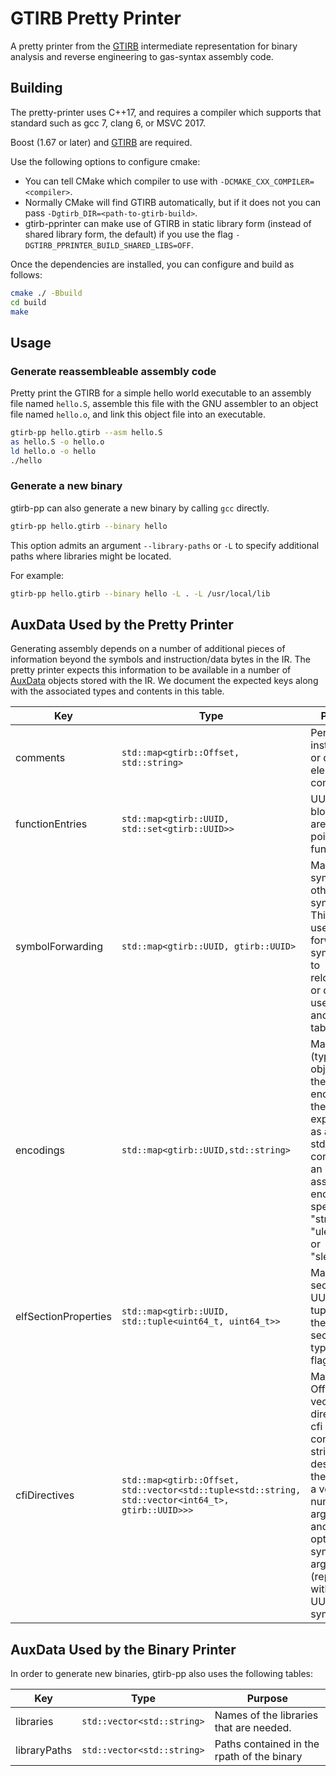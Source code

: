 GTIRB Pretty Printer
====================

A pretty printer from the [GTIRB](https://github.com/grammatech/gtirb)
intermediate representation for binary analysis and reverse
engineering to gas-syntax assembly code.


## Building

The pretty-printer uses C++17, and requires a compiler which supports
that standard such as gcc 7, clang 6, or MSVC 2017.

Boost (1.67 or later) and [GTIRB](https://github.com/grammatech/gtirb)
are required.

Use the following options to configure cmake:
- You can tell CMake which compiler to use with
  `-DCMAKE_CXX_COMPILER=<compiler>`.
- Normally CMake will find GTIRB automatically, but if it does not you
  can pass `-Dgtirb_DIR=<path-to-gtirb-build>`.
- gtirb-pprinter can make use of GTIRB in static library form (instead of
  shared library form, the default) if you use the flag
  `-DGTIRB_PPRINTER_BUILD_SHARED_LIBS=OFF`.

Once the dependencies are installed, you can configure and build as follows:

```sh
cmake ./ -Bbuild
cd build
make
```


## Usage

### Generate reassembleable assembly code
Pretty print the GTIRB for a simple hello world executable to an
assembly file named `hello.S`, assemble this file with the GNU
assembler to an object file named `hello.o`, and link this object file
into an executable.

```sh
gtirb-pp hello.gtirb --asm hello.S
as hello.S -o hello.o
ld hello.o -o hello
./hello
```
### Generate a new binary
gtirb-pp can also generate a new binary by calling `gcc` directly.

```sh
gtirb-pp hello.gtirb --binary hello
```

This option admits an argument `--library-paths` or `-L` to
specify additional paths where libraries might be located.

For example:
```sh
gtirb-pp hello.gtirb --binary hello -L . -L /usr/local/lib
```

## AuxData Used by the Pretty Printer

Generating assembly depends on a number of additional pieces of information
beyond the symbols and instruction/data bytes in the IR. The pretty printer
expects this information to be available in a number of
[AuxData](https://github.com/GrammaTech/gtirb/blob/master/README.md#auxiliary-data)
objects stored with the IR. We document the expected keys along with the
associated types and contents in this table.

| Key              | Type                                           | Purpose                                                                                                                              |
|------------------|------------------------------------------------|--------------------------------------------------------------------------------------------------------------------------------------|
| comments         | `std::map<gtirb::Offset, std::string>`           | Per-instruction or data element comments.                                                                                          |
| functionEntries    | `std::map<gtirb::UUID, std::set<gtirb::UUID>>` | UUIDs of the blocks that are entry points of functions.                                                                                              |
| symbolForwarding | `std::map<gtirb::UUID, gtirb::UUID>`           | Map from symbols to other symbols. This table is used to forward symbols due to relocations or due to the use of plt and got tables. |
| encodings            | `std::map<gtirb::UUID,std::string>`            | Map from (typed) data objects to the encoding of the data,  expressed as a std::string containing an assembler encoding specifier: "string", "uleb128" or "sleb128".     |
| elfSectionProperties | `std::map<gtirb::UUID, std::tuple<uint64_t, uint64_t>>` | Map from section UUIDs to tuples with the ELF section types and flags. |
| cfiDirectives   | `std::map<gtirb::Offset, std::vector<std::tuple<std::string, std::vector<int64_t>, gtirb::UUID>>>` | Map from Offsets to  vector of cfi directives. A cfi directive contains: a string describing the directive, a vector  of numeric arguments, and an optional symbolic argument (represented with the UUID of the symbol). |

## AuxData Used by the Binary Printer

In order to generate new binaries, gtirb-pp also uses the following tables:

| Key              | Type                             | Purpose                                                                          |
|------------------|----------------------------------|----------------------------------------------------------------------------------|
| libraries        | `std::vector<std::string>`       | Names of the libraries that are needed.                                          |
| libraryPaths     | `std::vector<std::string>`       | Paths contained in the rpath of the binary                                       |